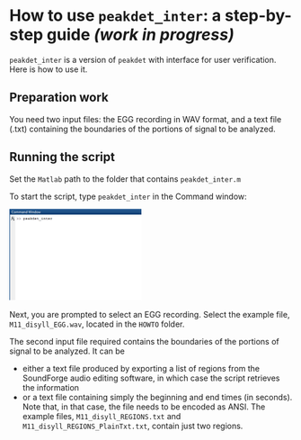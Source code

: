 How to use `peakdet_inter`: a step-by-step guide _(work in progress)_
=============

`peakdet_inter` is a version of `peakdet` with interface for user verification. Here is how to use it. 

## Preparation work
You need two input files: the EGG recording in WAV format, and a text file (.txt) containing the boundaries of the portions of signal to be analyzed.

## Running the script
Set the `Matlab` path to the folder that contains `peakdet_inter.m`

To start the script, type `peakdet_inter` in the Command window:

<img src="images/command1.png" alt="First command to type in the command window." width="235">

Next, you are prompted to select an EGG recording. Select the example file, `M11_disyll_EGG.wav`, located in the `HOWTO` folder.

The second input file required contains the boundaries of the portions of signal to be analyzed.
It can be 
- either a text file produced by exporting a list of regions from the SoundForge audio editing software, in which case the script retrieves the information 
- or a text file containing simply the beginning and end times (in seconds). Note that, in that case, the file needs to be encoded as ANSI.
The example files, `M11_disyll_REGIONS.txt` and `M11_disyll_REGIONS_PlainTxt.txt`, contain just two regions. 


